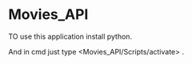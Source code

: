 # Movies_API

TO use this application install python.

And in cmd just type <Movies_API/Scripts/activate> .
